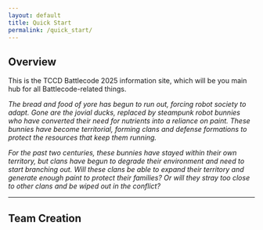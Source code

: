 ```yaml
---
layout: default
title: Quick Start
permalink: /quick_start/
---
```

## Overview

This is the TCCD Battlecode 2025 information site, which will be you main hub for all Battlecode-related things.

_The bread and food of yore has begun to run out, forcing robot society to adapt. Gone are the jovial ducks, replaced by steampunk robot bunnies who have converted their need for nutrients into a reliance on paint. These bunnies have become territorial, forming clans and defense formations to protect the resources that keep them running._

_For the past two centuries, these bunnies have stayed within their own territory, but clans have begun to degrade their environment and need to start branching out. Will these clans be able to expand their territory and generate enough paint to protect their families? Or will they stray too close to other clans and be wiped out in the conflict?_

* * *

## Team Creation

